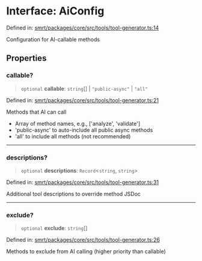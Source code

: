 # Interface: AiConfig

Defined in: [smrt/packages/core/src/tools/tool-generator.ts:14](https://github.com/happyvertical/smrt/blob/71a16025d52b026725fd522a392015e67e1d6489/packages/core/src/tools/tool-generator.ts#L14)

Configuration for AI-callable methods

## Properties

### callable?

> `optional` **callable**: `string`[] \| `"public-async"` \| `"all"`

Defined in: [smrt/packages/core/src/tools/tool-generator.ts:21](https://github.com/happyvertical/smrt/blob/71a16025d52b026725fd522a392015e67e1d6489/packages/core/src/tools/tool-generator.ts#L21)

Methods that AI can call
- Array of method names, e.g., ['analyze', 'validate']
- 'public-async' to auto-include all public async methods
- 'all' to include all methods (not recommended)

***

### descriptions?

> `optional` **descriptions**: `Record`\<`string`, `string`\>

Defined in: [smrt/packages/core/src/tools/tool-generator.ts:31](https://github.com/happyvertical/smrt/blob/71a16025d52b026725fd522a392015e67e1d6489/packages/core/src/tools/tool-generator.ts#L31)

Additional tool descriptions to override method JSDoc

***

### exclude?

> `optional` **exclude**: `string`[]

Defined in: [smrt/packages/core/src/tools/tool-generator.ts:26](https://github.com/happyvertical/smrt/blob/71a16025d52b026725fd522a392015e67e1d6489/packages/core/src/tools/tool-generator.ts#L26)

Methods to exclude from AI calling (higher priority than callable)
